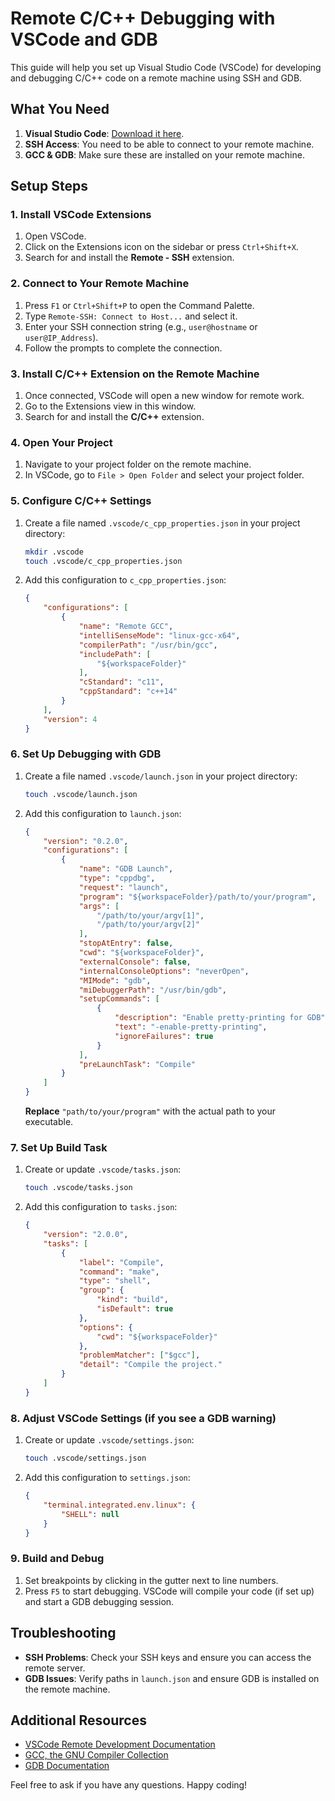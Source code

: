 # Remote C/C++ Debugging with VSCode and GDB

This guide will help you set up Visual Studio Code (VSCode) for developing and debugging C/C++ code on a remote machine using SSH and GDB.

## What You Need

1. **Visual Studio Code**: [Download it here](https://code.visualstudio.com/).
2. **SSH Access**: You need to be able to connect to your remote machine.
3. **GCC & GDB**: Make sure these are installed on your remote machine.

## Setup Steps

### 1. Install VSCode Extensions

1. Open VSCode.
2. Click on the Extensions icon on the sidebar or press `Ctrl+Shift+X`.
3. Search for and install the **Remote - SSH** extension.

### 2. Connect to Your Remote Machine

1. Press `F1` or `Ctrl+Shift+P` to open the Command Palette.
2. Type `Remote-SSH: Connect to Host...` and select it.
3. Enter your SSH connection string (e.g., `user@hostname` or `user@IP_Address`).
4. Follow the prompts to complete the connection.

### 3. Install C/C++ Extension on the Remote Machine

1. Once connected, VSCode will open a new window for remote work.
2. Go to the Extensions view in this window.
3. Search for and install the **C/C++** extension.

### 4. Open Your Project

1. Navigate to your project folder on the remote machine.
2. In VSCode, go to `File > Open Folder` and select your project folder.

### 5. Configure C/C++ Settings

1. Create a file named `.vscode/c_cpp_properties.json` in your project directory:

   ```bash
   mkdir .vscode
   touch .vscode/c_cpp_properties.json
   ```

2. Add this configuration to `c_cpp_properties.json`:

   ```json
   {
       "configurations": [
           {
               "name": "Remote GCC",
               "intelliSenseMode": "linux-gcc-x64",
               "compilerPath": "/usr/bin/gcc",
               "includePath": [
                   "${workspaceFolder}"
               ],
               "cStandard": "c11",
               "cppStandard": "c++14"
           }
       ],
       "version": 4
   }
   ```

### 6. Set Up Debugging with GDB

1. Create a file named `.vscode/launch.json` in your project directory:

   ```bash
   touch .vscode/launch.json
   ```

2. Add this configuration to `launch.json`:

   ```json
   {
       "version": "0.2.0",
       "configurations": [
           {
               "name": "GDB Launch",
               "type": "cppdbg",
               "request": "launch",
               "program": "${workspaceFolder}/path/to/your/program",
               "args": [
                   "/path/to/your/argv[1]",
                   "/path/to/your/argv[2]"
               ],
               "stopAtEntry": false,
               "cwd": "${workspaceFolder}",
               "externalConsole": false,
               "internalConsoleOptions": "neverOpen",
               "MIMode": "gdb",
               "miDebuggerPath": "/usr/bin/gdb",
               "setupCommands": [
                   {
                       "description": "Enable pretty-printing for GDB",
                       "text": "-enable-pretty-printing",
                       "ignoreFailures": true
                   }
               ],
               "preLaunchTask": "Compile"
           }
       ]
   }
   ```

   **Replace** `"path/to/your/program"` with the actual path to your executable.

### 7. Set Up Build Task

1. Create or update `.vscode/tasks.json`:

   ```bash
   touch .vscode/tasks.json
   ```

2. Add this configuration to `tasks.json`:

   ```json
   {
       "version": "2.0.0",
       "tasks": [
           {
               "label": "Compile",
               "command": "make",
               "type": "shell",
               "group": {
                   "kind": "build",
                   "isDefault": true
               },
               "options": {
                   "cwd": "${workspaceFolder}"
               },
               "problemMatcher": ["$gcc"],
               "detail": "Compile the project."
           }
       ]
   }
   ```

### 8. Adjust VSCode Settings (if you see a GDB warning)

1. Create or update `.vscode/settings.json`:

   ```bash
   touch .vscode/settings.json
   ```

2. Add this configuration to `settings.json`:

   ```json
   {
       "terminal.integrated.env.linux": {
           "SHELL": null
       }
   }
   ```

### 9. Build and Debug

1. Set breakpoints by clicking in the gutter next to line numbers.
2. Press `F5` to start debugging. VSCode will compile your code (if set up) and start a GDB debugging session.

## Troubleshooting

- **SSH Problems**: Check your SSH keys and ensure you can access the remote server.
- **GDB Issues**: Verify paths in `launch.json` and ensure GDB is installed on the remote machine.

## Additional Resources

- [VSCode Remote Development Documentation](https://code.visualstudio.com/docs/remote/remote-overview)
- [GCC, the GNU Compiler Collection](https://www.gnu.org/software/gcc/)
- [GDB Documentation](https://www.gnu.org/software/gdb/documentation/)

Feel free to ask if you have any questions. Happy coding!
